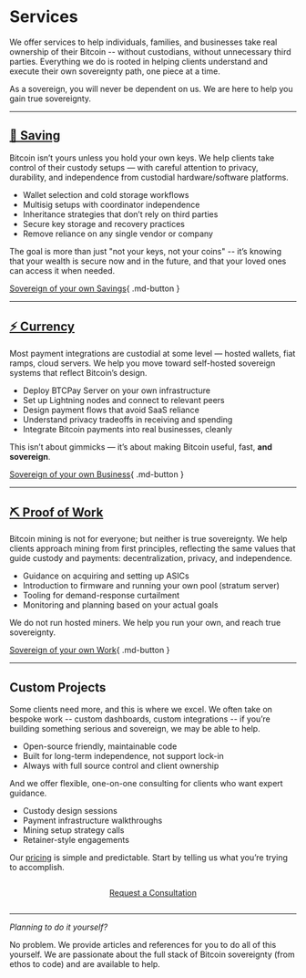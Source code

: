# Services

<!--
Lord Jesus Christ, Son of the Living God
Have mercy on me
a sinner
-->


We offer services to help individuals, families, and businesses take real ownership of their Bitcoin
-- without custodians, without unnecessary third parties. 
Everything we do is rooted in helping clients understand and execute their own sovereignty path, one piece at a time.

As a sovereign, you will never be dependent on us. We are here to help you gain true sovereignty.



---

## [🔐 Saving](saving/index.md)

Bitcoin isn’t yours unless you hold your own keys. 
We help clients take control of their custody setups — with careful attention to privacy, durability, and independence from custodial hardware/software platforms.

- Wallet selection and cold storage workflows
- Multisig setups with coordinator independence
- Inheritance strategies that don’t rely on third parties
- Secure key storage and recovery practices
- Remove reliance on any single vendor or company

The goal is more than just "not your keys, not your coins"
 -- it’s knowing that your wealth is secure now and in the future, and that your loved ones can access it when needed.

[Sovereign of your own Savings](saving/index.md){ .md-button }





---

## [⚡ Currency](currency/index.md)

Most payment integrations are custodial at some level — hosted wallets, fiat ramps, cloud servers. 
We help you move toward self-hosted sovereign systems that reflect Bitcoin’s design.

- Deploy BTCPay Server on your own infrastructure
- Set up Lightning nodes and connect to relevant peers
- Design payment flows that avoid SaaS reliance
- Understand privacy tradeoffs in receiving and spending
- Integrate Bitcoin payments into real businesses, cleanly

This isn’t about gimmicks — it’s about making Bitcoin useful, fast, **and sovereign**.


[Sovereign of your own Business](currency/index.md){ .md-button }



---

## [⛏️ Proof of Work](pow/index.md)

Bitcoin mining is not for everyone; but neither is true sovereignty.
We help clients approach mining from first principles, reflecting the same values that guide custody and payments: decentralization, privacy, and independence.

- Guidance on acquiring and setting up ASICs
- Introduction to firmware and running your own pool (stratum server)
- Tooling for demand-response curtailment
- Monitoring and planning based on your actual goals

We do not run hosted miners. We help you run your own, and reach true sovereignty.

[Sovereign of your own Work](pow/index.md){ .md-button }




---

## Custom Projects

Some clients need more, and this is where we excel.
We often take on bespoke work 
 -- custom dashboards, custom integrations 
 -- if you’re building something serious and sovereign, we may be able to help.

- Open-source friendly, maintainable code
- Built for long-term independence, not support lock-in
- Always with full source control and client ownership

And we offer flexible, one-on-one consulting for clients who want expert guidance.

- Custody design sessions
- Payment infrastructure walkthroughs
- Mining setup strategy calls
- Retainer-style engagements

Our [pricing](prices.md) is simple and predictable. Start by telling us what you’re trying to accomplish.

<div style="text-align: center; margin: 2em 0;">
  <a href="/about/contact/" class="md-button md-button--primary">
    Request a Consultation
  </a>
</div>


---

*Planning to do it yourself?*

No problem. 
We provide articles and references for you to do all of this yourself. 
We are passionate about the full stack of Bitcoin sovereignty (from ethos to code) and are available to help.




